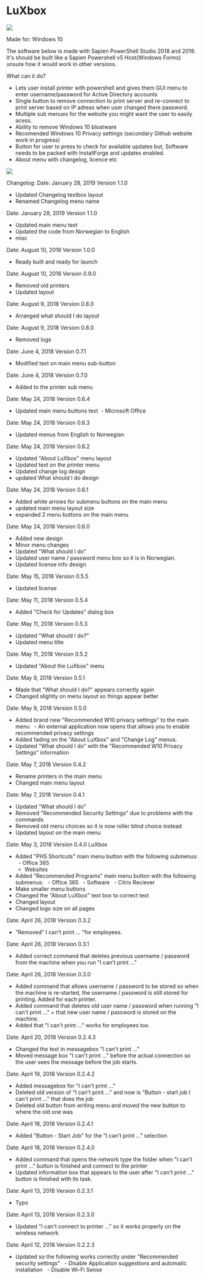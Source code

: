 # LuXbox 

![](https://i.ibb.co/4VF03ZF/Team-Fluffy-Dinosaurs-v3.png)

Made for: Windows 10

The software below is made with Sapien PowerShell Studio 2018 and 2019.
It's should be built like a Sapien Powershell v5 Host(Windows Forms) unsure how it would work in other versions.

What can it do?
- Lets user install printer with powershell and gives them GUI menu to enter username/password for Active Directory accounts
- Single button to remove connection to print server and re-connect to print server based on IP adress when user changed there password.
- Multiple sub menues for the website you might want the user to easily acess.
- Ability to remove Windows 10 bloatware
- Recomended Windows 10 Privacy settings (secondary Github website work in progress)
- Button for user to press to check for available updates but, Software needs to be packed with InstallForge and updates enabled.
- About menu with changelog, licence etc

![](https://i.ibb.co/dfs1RfJ/Lu-Xbox-Main-menu.png)

Changelog:
Date: January 28, 2019
Version 1.1.0
- Updated Changelog textbox layout
- Renamed Changelog menu name

Date: January 28, 2019
Version 1.1.0
- Updated main menu text
- Updated the code from Norwegian to English
- misc

Date: August 10, 2018
Version 1.0.0
- Ready built and ready for launch

Date: August 10, 2018
Version 0.9.0
- Removed old printers
- Updated layout

Date: August 9, 2018
Version 0.8.0
- Arranged what should I do layout

Date: August 9, 2018
Version 0.8.0
- Removed logs

Date: June 4, 2018
Version 0.7.1
- Modified text on main menu sub-button

Date: June 4, 2018
Version 0.7.0
- Added to the printer sub menu

Date: May 24, 2018
Version 0.6.4
- Updated main menu buttons text
 - Microsoft Office

Date: May 24, 2018
Version 0.6.3
- Updated menus from English to Norwegian

Date: May 24, 2018
Version 0.6.2
- Updated "About LuXbox" menu layout
- Updated text on the printer menu
- Updated change log design
- updated What should I do design

Date: May 24, 2018
Version 0.6.1
- Added white arrows for submenu buttons on the main menu
- updated main menu layout size
- expanded 2 menu buttons on the main menu

Date: May 24, 2018
Version 0.6.0
- Added new design
- Minor menu changes
- Updated "What should I do"
- Updated user name / password menu box so it is in Norwegian.
- Updated license info design

Date: May 15, 2018
Version 0.5.5
- Updated license

Date: May 11, 2018
Version 0.5.4
- Added "Check for Updates" dialog box

Date: May 11, 2018
Version 0.5.3
- Updated "What should I do?"
- Updated menu title

Date: May 11, 2018
Version 0.5.2
- Updated "About the LuXbox" menu

Date: May 9, 2018
Version 0.5.1
- Made that "What should I do?" appears correctly again
- Changed slightly on menu layout so things appear better

Date: May 9, 2018
Version 0.5.0
- Added brand new "Recommended W10 privacy settings" to the main menu
  - An external application now opens that allows you to enable recommended privacy settings
- Added fading on the "About LuXbox" and "Change Log" menus.
- Updated "What should I do" with the "Recommended W10 Privacy Settings" information

Date: May 7, 2018
Version 0.4.2
- Rename printers in the main menu
- Changed main menu layout

Date: May 7, 2018
Version 0.4.1
- Updated "What should I do"
- Removed "Recommended Security Settings" due to problems with the commands
- Removed old menu choices so it is now roller blind choice instead
- Updated layout on the main menu

Date: May 3, 2018
Version 0.4.0
LuXbox
- Added "PHS Shortcuts" main menu button with the following submenus:
  - Office 365
  - Websites
  
- Added "Recommended Programs" main menu button with the following submenus:
  - Office 365
  - Software
  - Citrix Reciever
- Make smaller menu buttons
- Changed the "About LuXbox" text box to correct text
- Changed layout
- Changed logo size on all pages

Date: April 26, 2018
Version 0.3.2
- "Removed" I can't print ... "for employees.

Date: April 26, 2018
Version 0.3.1
- Added correct command that deletes previous username / password from the machine when you run "I can't print ..."

Date: April 26, 2018
Version 0.3.0
- Added command that allows username / password to be stored so when the machine is re-started, the username / password is still stored for printing. Added for each printer.
- Added command that deletes old user name / password when running "I can't print ..." + that new user name / password is stored on the machine.
- Added that "I can't print ..." works for employees too.

Date: April 20, 2018
Version 0.2.4.3
- Changed the text in messagebox "I can't print ..."
- Moved message box "I can't print ..." before the actual connection so the user sees the message before the job starts.

Date: April 19, 2018
Version 0.2.4.2
- Added messagebox for "I can't print ..."
- Deleted old version of "I can't print ..." and now is "Button - start job I can't print ..." that does the job
- Deleted old button from writing menu and moved the new button to where the old one was

Date: April 18, 2018
Version 0.2.4.1
- Added "Button - Start Job" for the "I can't print ..." selection

Date: April 18, 2018
Version 0.2.4.0
- Added command that opens the network type the folder when "I can't print ..." button is finished and connect to the printer
- Updated information box that appears to the user after "I can't print ..." button is finished with its task.

Date: April 13, 2018
Version 0.2.3.1
- Typo

Date: April 13, 2018
Version 0.2.3.0
- Updated "I can't connect to printer ..." so it works properly  on the wireless network

Date: April 12, 2018
Version 0.2.2.3
- Updated so the following works correctly under "Recommended security settings"
  - Disable Application suggestions and automatic installation
  - Disable Wi-Fi Sense
